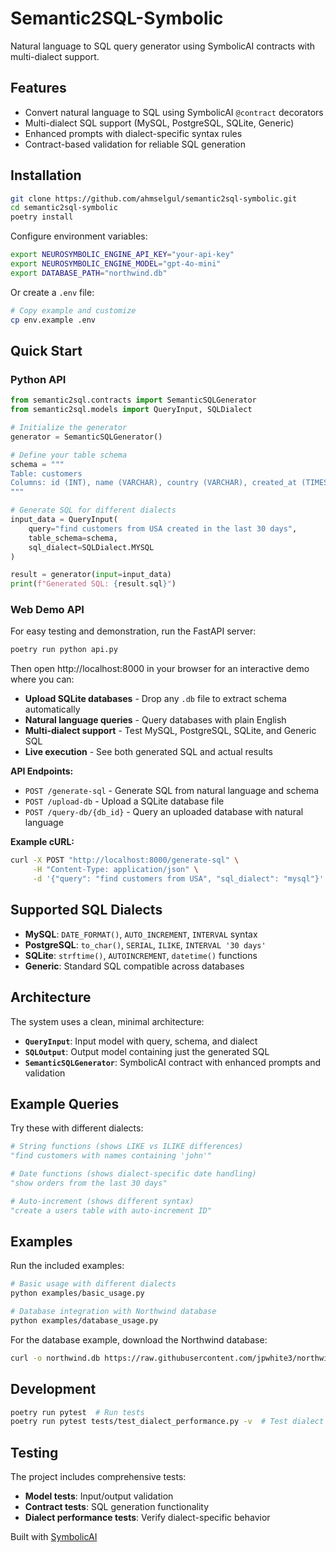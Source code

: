 # Semantic2SQL-Symbolic

Natural language to SQL query generator using SymbolicAI contracts with multi-dialect support.

## Features

- Convert natural language to SQL using SymbolicAI `@contract` decorators
- Multi-dialect SQL support (MySQL, PostgreSQL, SQLite, Generic)
- Enhanced prompts with dialect-specific syntax rules
- Contract-based validation for reliable SQL generation

## Installation

```bash
git clone https://github.com/ahmselgul/semantic2sql-symbolic.git
cd semantic2sql-symbolic
poetry install
```

Configure environment variables:
```bash
export NEUROSYMBOLIC_ENGINE_API_KEY="your-api-key"
export NEUROSYMBOLIC_ENGINE_MODEL="gpt-4o-mini"
export DATABASE_PATH="northwind.db"
```

Or create a `.env` file:
```bash
# Copy example and customize
cp env.example .env
```

## Quick Start

### Python API

```python
from semantic2sql.contracts import SemanticSQLGenerator
from semantic2sql.models import QueryInput, SQLDialect

# Initialize the generator
generator = SemanticSQLGenerator()

# Define your table schema
schema = """
Table: customers
Columns: id (INT), name (VARCHAR), country (VARCHAR), created_at (TIMESTAMP)
"""

# Generate SQL for different dialects
input_data = QueryInput(
    query="find customers from USA created in the last 30 days",
    table_schema=schema,
    sql_dialect=SQLDialect.MYSQL
)

result = generator(input=input_data)
print(f"Generated SQL: {result.sql}")
```

### Web Demo API

For easy testing and demonstration, run the FastAPI server:

```bash
poetry run python api.py
```

Then open http://localhost:8000 in your browser for an interactive demo where you can:

- **Upload SQLite databases** - Drop any `.db` file to extract schema automatically
- **Natural language queries** - Query databases with plain English
- **Multi-dialect support** - Test MySQL, PostgreSQL, SQLite, and Generic SQL
- **Live execution** - See both generated SQL and actual results

**API Endpoints:**
- `POST /generate-sql` - Generate SQL from natural language and schema
- `POST /upload-db` - Upload a SQLite database file  
- `POST /query-db/{db_id}` - Query an uploaded database with natural language

**Example cURL:**
```bash
curl -X POST "http://localhost:8000/generate-sql" \
     -H "Content-Type: application/json" \
     -d '{"query": "find customers from USA", "sql_dialect": "mysql"}'
```

## Supported SQL Dialects

- **MySQL**: `DATE_FORMAT()`, `AUTO_INCREMENT`, `INTERVAL` syntax
- **PostgreSQL**: `to_char()`, `SERIAL`, `ILIKE`, `INTERVAL '30 days'`
- **SQLite**: `strftime()`, `AUTOINCREMENT`, `datetime()` functions
- **Generic**: Standard SQL compatible across databases

## Architecture

The system uses a clean, minimal architecture:

- **`QueryInput`**: Input model with query, schema, and dialect
- **`SQLOutput`**: Output model containing just the generated SQL
- **`SemanticSQLGenerator`**: SymbolicAI contract with enhanced prompts and validation

## Example Queries

Try these with different dialects:

```python
# String functions (shows LIKE vs ILIKE differences)
"find customers with names containing 'john'"

# Date functions (shows dialect-specific date handling)
"show orders from the last 30 days"

# Auto-increment (shows different syntax)
"create a users table with auto-increment ID"
```

## Examples

Run the included examples:

```bash
# Basic usage with different dialects
python examples/basic_usage.py

# Database integration with Northwind database
python examples/database_usage.py
```

For the database example, download the Northwind database:
```bash
curl -o northwind.db https://raw.githubusercontent.com/jpwhite3/northwind-SQLite3/main/dist/northwind.db
```

## Development

```bash
poetry run pytest  # Run tests
poetry run pytest tests/test_dialect_performance.py -v  # Test dialect differences
```

## Testing

The project includes comprehensive tests:

- **Model tests**: Input/output validation
- **Contract tests**: SQL generation functionality  
- **Dialect performance tests**: Verify dialect-specific behavior

Built with [SymbolicAI](https://github.com/ExtensityAI/symbolicai)
